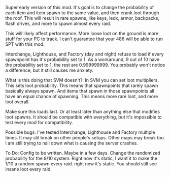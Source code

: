 Super early version of this mod. It's goal is to change the probability of each item and item spawn to the same value, and then crank loot through the roof. This will result in rare spawns, like keys, ledx, armor, backpacks, flash drives, and more to spawn almost every raid.

This will likely affect performance. More loose loot on the ground is more stuff for your PC to track. I can't guarantee that your 486 will be able to run SPT with this mod.

Interchange, Lighthouse, and Factory (day and night) refuse to load if every spawnpoint has it's probability set to 1. As a workaround, 9 out of 10 have the probability set to 1, the rest are 0.999999999. You probably won't notice a difference, but it still causes me anxiety.

What is this doing that SVM doesn't?:
In SVM you can set loot multipliers. This sets loot probability. This means that spawnpoints that rarely spawn basically always spawn. And items that spawn in those spawnpoints all have an equal chance of spawning. This means more rare loot, and more loot overall.

Make sure this loads last. Or at least later than anything else that modifies loot spawns. It should be compatible with everything, but it's impossible to test every mod for compatibility.

Possible bugs:
I've tested Interchange, Lighthouse and Factory multiple times. It may stil break on other people's setups. Other maps may break too. I am still trying to nail down what is causing the server crashes.

To Do:
Config to be written. Maybe in a few days.
Change the randomized probability for the 9/10 system. Right now it's static, I want it to make the 1/10 a random spawn every raid. right now it's static. You should still see insane loot every raid.
